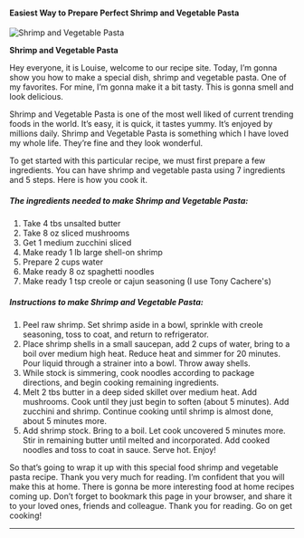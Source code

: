             

#### Easiest Way to Prepare Perfect Shrimp and Vegetable Pasta

![Shrimp and Vegetable Pasta](https://img-global.cpcdn.com/recipes/48cfe15c07dd4b29/751x532cq70/shrimp-and-vegetable-pasta-recipe-main-photo.jpg)

**Shrimp and Vegetable Pasta**

Hey everyone, it is Louise, welcome to our recipe site. Today, I’m gonna show you how to make a special dish, shrimp and vegetable pasta. One of my favorites. For mine, I’m gonna make it a bit tasty. This is gonna smell and look delicious.

Shrimp and Vegetable Pasta is one of the most well liked of current trending foods in the world. It’s easy, it is quick, it tastes yummy. It’s enjoyed by millions daily. Shrimp and Vegetable Pasta is something which I have loved my whole life. They’re fine and they look wonderful.

To get started with this particular recipe, we must first prepare a few ingredients. You can have shrimp and vegetable pasta using 7 ingredients and 5 steps. Here is how you cook it.

##### The ingredients needed to make Shrimp and Vegetable Pasta:

1.  Take 4 tbs unsalted butter
2.  Take 8 oz sliced mushrooms
3.  Get 1 medium zucchini sliced
4.  Make ready 1 lb large shell-on shrimp
5.  Prepare 2 cups water
6.  Make ready 8 oz spaghetti noodles
7.  Make ready 1 tsp creole or cajun seasoning (I use Tony Cachere's)

##### Instructions to make Shrimp and Vegetable Pasta:

1.  Peel raw shrimp. Set shrimp aside in a bowl, sprinkle with creole seasoning, toss to coat, and return to refrigerator.
2.  Place shrimp shells in a small saucepan, add 2 cups of water, bring to a boil over medium high heat. Reduce heat and simmer for 20 minutes. Pour liquid through a strainer into a bowl. Throw away shells.
3.  While stock is simmering, cook noodles according to package directions, and begin cooking remaining ingredients.
4.  Melt 2 tbs butter in a deep sided skillet over medium heat. Add mushrooms. Cook until they just begin to soften (about 5 minutes). Add zucchini and shrimp. Continue cooking until shrimp is almost done, about 5 minutes more.
5.  Add shrimp stock. Bring to a boil. Let cook uncovered 5 minutes more. Stir in remaining butter until melted and incorporated. Add cooked noodles and toss to coat in sauce. Serve hot. Enjoy!

So that’s going to wrap it up with this special food shrimp and vegetable pasta recipe. Thank you very much for reading. I’m confident that you will make this at home. There is gonna be more interesting food at home recipes coming up. Don’t forget to bookmark this page in your browser, and share it to your loved ones, friends and colleague. Thank you for reading. Go on get cooking!

* * *